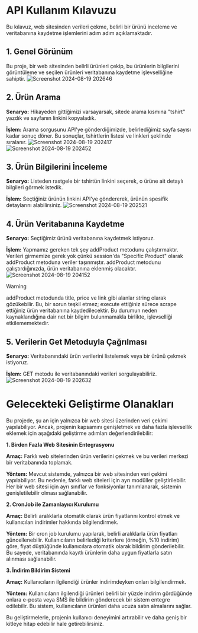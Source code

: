 # **API Kullanım Kılavuzu**

Bu kılavuz, web sitesinden verileri çekme, belirli bir ürünü inceleme ve veritabanına kaydetme işlemlerini adım adım açıklamaktadır.

## **1. Genel Görünüm**

Bu proje, bir web sitesinden belirli ürünleri çekip, bu ürünlerin bilgilerini görüntüleme ve seçilen ürünleri veritabanına kaydetme işlevselliğine sahiptir.
![Screenshot 2024-08-19 202646](https://github.com/user-attachments/assets/959d5acc-dc96-4361-999d-9207e10f1c55)

## **2. Ürün Arama**

**Senaryo:** Hikayeden gittiğimizi varsayarsak, sitede arama kısmına "tshirt" yazdık ve sayfanın linkini kopyaladık.

**İşlem:** Arama sorgusunu API'ye gönderdiğimizde, belirlediğimiz sayfa sayısı kadar sonuç döner. Bu sonuçlar, tshirtlerin listesi ve linkleri şeklinde sıralanır.
![Screenshot 2024-08-19 202417](https://github.com/user-attachments/assets/4d2b4a13-868f-42ea-a791-c574468666ab)
![Screenshot 2024-08-19 202452](https://github.com/user-attachments/assets/8c7b88f2-4b62-4747-b718-57e88063f191)

## **3. Ürün Bilgilerini İnceleme**

**Senaryo:** Listeden rastgele bir tshirtün linkini seçerek, o ürüne ait detaylı bilgileri görmek istedik.

**İşlem:** Seçtiğiniz ürünün linkini API'ye göndererek, ürünün spesifik detaylarını alabilirsiniz.
![Screenshot 2024-08-19 202521](https://github.com/user-attachments/assets/c5922d4c-4c1f-4365-bd52-e577f1a4cd8d)

## **4. Ürün Veritabanına Kaydetme**

**Senaryo:** Seçtiğimiz ürünü veritabanına kaydetmek istiyoruz.

**İşlem:** Yapmamız gereken tek şey addProduct metodunu çalıştırmaktır. Verileri girmemize gerek yok çünkü session'da "Specific Product" olarak addProduct metoduna veriler taşınmıştır. addProduct metodunu çalıştırdığınızda, ürün veritabanına eklenmiş olacaktır.
![Screenshot 2024-08-19 204152](https://github.com/user-attachments/assets/4d9f39bf-eb34-4245-88e5-389a07cda3ed)

> [!WARNING]
> addProduct metodunda title, price ve link gibi alanlar string olarak gözükebilir. Bu, bir sorun teşkil etmez; execute ettiğiniz sürece scrape ettiğiniz ürün veritabanına kaydedilecektir. Bu durumun neden kaynaklandığına dair net bir bilgim bulunmamakla birlikte, işlevselliği etkilememektedir.


## **5. Verilerin Get Metoduyla Çağrılması**

**Senaryo:** Veritabanındaki ürün verilerini listelemek veya bir ürünü çekmek istiyoruz.

**İşlem:** GET metodu ile veritabanındaki verileri sorgulayabiliriz.
![Screenshot 2024-08-19 202632](https://github.com/user-attachments/assets/6b1ce13a-fadd-4e37-afb0-add3f91ee49d)




# **Gelecekteki Geliştirme Olanakları**

Bu projede, şu an için yalnızca bir web sitesi üzerinden veri çekimi yapılabiliyor. Ancak, projenin kapsamını genişletmek ve daha fazla işlevsellik eklemek için aşağıdaki geliştirme adımları değerlendirilebilir:

**1. Birden Fazla Web Sitesinin Entegrasyonu**

**Amaç:** Farklı web sitelerinden ürün verilerini çekmek ve bu verileri merkezi bir veritabanında toplamak.

**Yöntem:** Mevcut sistemde, yalnızca bir web sitesinden veri çekimi yapılabiliyor. Bu nedenle, farklı web siteleri için ayrı modüller geliştirilebilir. Her bir web sitesi için ayrı sınıflar ve fonksiyonlar tanımlanarak, sistemin genişletilebilir olması sağlanabilir.

**2. CronJob ile Zamanlayıcı Kurulumu**

**Amaç:** Belirli aralıklarla otomatik olarak ürün fiyatlarını kontrol etmek ve kullanıcıları indirimler hakkında bilgilendirmek.

**Yöntem:** Bir cron job kurulumu yapılarak, belirli aralıklarla ürün fiyatları güncellenebilir. Kullanıcıların belirlediği kriterlere (örneğin, %10 indirim) göre, fiyat düştüğünde kullanıcılara otomatik olarak bildirim gönderilebilir. Bu sayede, veritabanında kayıtlı ürünlerin daha uygun fiyatlarla satın alınması sağlanabilir.

**3. İndirim Bildirim Sistemi**

**Amaç:** Kullanıcıların ilgilendiği ürünler indirimdeyken onları bilgilendirmek.

**Yöntem:** Kullanıcıların ilgilendiği ürünleri belirli bir yüzde indirim gördüğünde onlara e-posta veya SMS ile bildirim gönderecek bir sistem entegre edilebilir. Bu sistem, kullanıcıların ürünleri daha ucuza satın almalarını sağlar.

Bu geliştirmelerle, projenin kullanıcı deneyimini artırabilir ve daha geniş bir kitleye hitap edebilir hale getirebilirsiniz.
